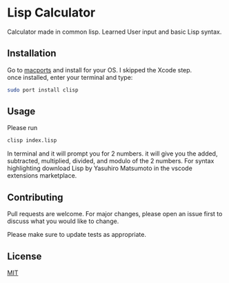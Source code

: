 # Lisp Calculator

Calculator made in common lisp. Learned User input and basic Lisp syntax.
## Installation

Go to  [macports](https://www.macports.org/install.php) and install for your OS. I skipped the Xcode step.  
once installed, enter your terminal and type: 


```bash
sudo port install clisp
```

## Usage
Please run

```bash
clisp index.lisp
```
In terminal and it will prompt you for 2 numbers. it will give you the added, subtracted, multiplied, divided, and modulo of the 2 numbers. For syntax highlighting download Lisp by Yasuhiro Matsumoto in the vscode extensions marketplace.

## Contributing
Pull requests are welcome. For major changes, please open an issue first to discuss what you would like to change.

Please make sure to update tests as appropriate.

## License
[MIT](https://choosealicense.com/licenses/mit/)
